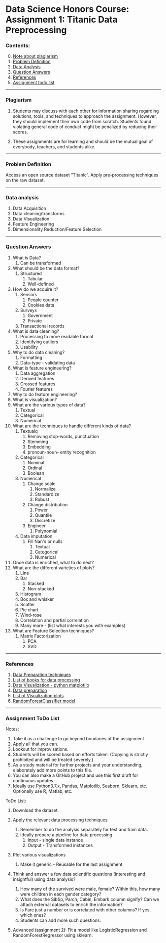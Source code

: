 # Data Science Honors Course: Assignment 1: Titanic Data Preprocessing


### Contents:
0. [Note about plagiarism](#plagiarism)
1. [Problem Definition](#problem-definition)
2. [Data Analysis](#data-analysis)
3. [Question Answers](#question-answers)
4. [References](#references)
5. [Assignment todo list](#assignment-todo-list)

---------------------

### Plagiarism
1. Students may discuss with each other for information sharing regarding solutions, tools, and techniques to approach the assignment. However, they should implement their own code from scratch. Students found violating general code of conduct might be penalized by reducing their scores.

2. These assignments are for learning and should be the mutual goal of everybody, teachers, and students alike.

---------------------

### Problem Definition
Access an open source dataset “Titanic”.
Apply pre-processing techniques on the raw dataset.

---------------------

### Data analysis

1. Data Acquisition
2. Data cleaning/transforms
3. Data Visualization
4. Feature Engineering
5. Dimensionality Reduction/Feature Selection

---------------------

### Question Answers

1. What is Data?
    1. Can be transformed 
2. What should be the data format?
    1. Structured
        1. Tabular 
        2. Well-defined 
2. How do we acquire it?
    1. Sensors
        1. People counter
        2. Cookies data
    2. Surveys
        1. Government
        2. Private
    3. Transactional records
3. What is data cleaning?
    1. Processing to more readable format
    2. Identifying outliers
    3. Usability
4. Why to do data cleaning?
    1. Formatting
    2. Data-type - validating data
5. What is feature engineering?
    1. Data aggregation
    2. Derived features
    3. Crossed features
    4. Fourier features
6. Why to do feature engineering?
7. What is visualization?
8. What are the various types of data?
    1. Textual
    2. Categorical
    3. Numerical
9. What are the techniques to handle different kinds of data?
    1. Textualq
        1. Removing stop-words, punctuation
        2. Stemming
        3. Embedding
        4. pronoun-noun- entity recognition
    2. Categorical
        1. Nominal
        2. Ordinal
        3. Boolean
    3. Numerical
        1. Change scale
            1. Normalize
            2. Standardize
            3. Robust
        2. Change distribution
            1. Power
            2. Quantile
            3. Discretize
        3. Engineer
            1. Polynomial
    4. Data imputation
        1. Fill Nan's or nulls 
            1. Textual
            2. Categorical
            3. Numerical
10. Once data is enriched, what to do next?
11. What are the different varieties of plots?
    1. Line
    2. Bar
        1. Stacked
        2. Non-stacked
    3. Histogram
    4. Box and whisker
    5. Scatter
    6. Pie chart
    7. Wind-rose
    8. Correlation and partial correlation
    9. Many more - (list what interests you with examples)
12. What are Feature Selection techniques?
    1. Matrix Factorization
        1. PCA
        2. SVD

---------------------

### References
1. [Data Preparation techniques](https://machinelearningmastery.com/data-preparation-techniques-for-machine-learning/)
2. [List of books for data processing](https://machinelearningmastery.com/books-on-data-cleaning-data-preparation-and-feature-engineering/)
3. [Data Visualization - python matplotlib](https://machinelearningmastery.com/data-visualization-methods-in-python/)
4. [Data preparation](https://machinelearningmastery.com/what-is-data-preparation-in-machine-learning/)
5. [List of Visualization plots](https://datavizcatalogue.com/)
6. [RandomForestClassifier model](https://machinelearningmastery.com/random-forest-ensemble-in-python/)

---------------------
### Assignment ToDo List

Notes:
1. Take it as a challenge to go beyond boudaries of the assignment
2. Apply all that you can.
3. Lookout for improvisations.
4. Students will be scored based on efforts taken. (Copying is strictly prohibited and will be treated severely.)
5. As a study material for further projects and your understanding, elaborately add more points to this file. 
6. You can also make a GitHub project and use this first draft for continuous updates.
7. Ideally use Python3.7.x, Pandas, Matplotlib, Seaborn, Sklearn, etc. Optionally use R, Matlab, etc.

ToDo List:
1. Download the dataset.
2. Apply the relevant data processing techniques
    1. Remember to do the analysis separately for test and train data.
    2. Ideally prepare a pipeline for data processing
        1. Input - single data instance
        2. Output - Transformed instances
3. Plot various visualizations
    1. Make it generic - Reusable for the last assignment
4. Think and answer a few data scientific questions (interesting and insightful) using data analysis?
    1. How many of the survived were male, female? Within this, how many were children in each gender category?
    2. What does the SibSp, Parch, Cabin, Embark column signify? Can we attach external datasets to enrich the information?
    3. Is Fare just a number or is correlated with other columns? If yes, which ones?
    4. Students can add more such questions.
    
5. Advanced (assignment 2): Fit a model like LogisticRegression and RandomForestRegressor using sklearn.



